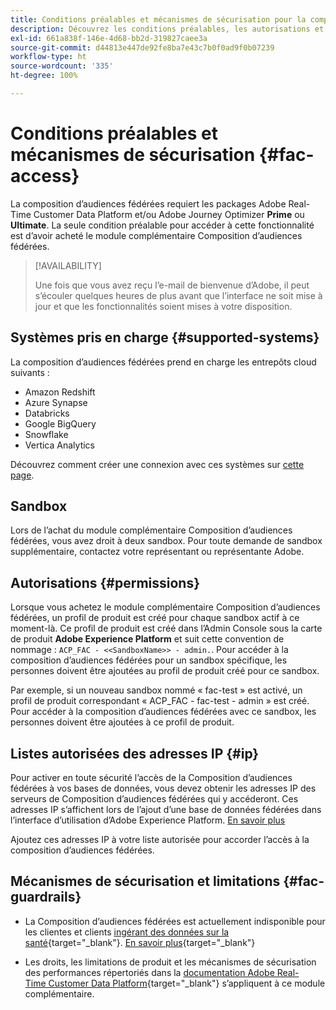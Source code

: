 ```yaml
---
title: Conditions préalables et mécanismes de sécurisation pour la composition d’audiences fédérées
description: Découvrez les conditions préalables, les autorisations et les mécanismes de sécurisation pour la composition d’audiences fédérées
exl-id: 661a838f-146e-4d68-bb2d-319827caee3a
source-git-commit: d44813e447de92fe8ba7e43c7b0f0ad9f0b07239
workflow-type: ht
source-wordcount: '335'
ht-degree: 100%

---
```


# Conditions préalables et mécanismes de sécurisation {#fac-access}

La composition d’audiences fédérées requiert les packages Adobe Real-Time Customer Data Platform et/ou Adobe Journey Optimizer **Prime** ou **Ultimate**. La seule condition préalable pour accéder à cette fonctionnalité est d’avoir acheté le module complémentaire Composition d’audiences fédérées.

>[!AVAILABILITY]
>
>Une fois que vous avez reçu l’e-mail de bienvenue d’Adobe, il peut s’écouler quelques heures de plus avant que l’interface ne soit mise à jour et que les fonctionnalités soient mises à votre disposition.

## Systèmes pris en charge {#supported-systems}

La composition d’audiences fédérées prend en charge les entrepôts cloud suivants :

* Amazon Redshift
* Azure Synapse
* Databricks
* Google BigQuery
* Snowflake
* Vertica Analytics

Découvrez comment créer une connexion avec ces systèmes sur [cette page](../connections/connections.md).

## Sandbox

Lors de l’achat du module complémentaire Composition d’audiences fédérées, vous avez droit à deux sandbox. Pour toute demande de sandbox supplémentaire, contactez votre représentant ou représentante Adobe.

## Autorisations {#permissions}

Lorsque vous achetez le module complémentaire Composition d’audiences fédérées, un profil de produit est créé pour chaque sandbox actif à ce moment-là. Ce profil de produit est créé dans l’Admin Console sous la carte de produit **Adobe Experience Platform** et suit cette convention de nommage : `ACP_FAC - <<SandboxName>> - admin.`. Pour accéder à la composition d’audiences fédérées pour un sandbox spécifique, les personnes doivent être ajoutées au profil de produit créé pour ce sandbox.

Par exemple, si un nouveau sandbox nommé « fac-test » est activé, un profil de produit correspondant « ACP_FAC - fac-test - admin » est créé. Pour accéder à la composition d’audiences fédérées avec ce sandbox, les personnes doivent être ajoutées à ce profil de produit.

## Listes autorisées des adresses IP {#ip}

Pour activer en toute sécurité l’accès de la Composition d’audiences fédérées à vos bases de données, vous devez obtenir les adresses IP des serveurs de Composition d’audiences fédérées qui y accéderont. Ces adresses IP s’affichent lors de l’ajout d’une base de données fédérées dans l’interface d’utilisation d’Adobe Experience Platform. [En savoir plus](../connections/connections.md)

Ajoutez ces adresses IP à votre liste autorisée pour accorder l’accès à la composition d’audiences fédérées.

## Mécanismes de sécurisation et limitations {#fac-guardrails}

* La Composition d’audiences fédérées est actuellement indisponible pour les clientes et clients [ingérant des données sur la santé](https://experienceleague.adobe.com/fr/docs/events/customer-data-management-voices-recordings/governance/healthcare-shield){target="_blank"}. [En savoir plus](https://experienceleague.adobe.com/fr/docs/journey-optimizer/using/audiences-profiles-identities/audiences/about-audiences){target="_blank"}

<!--
* Federated Audience Composition is compatible with Privacy & Security Shield and can be used in all verticals except for healthcare industries. Currently, Federated Audience Composition cannot be licensed to customers looking to ingest health data. [Learn more](https://experienceleague.adobe.com/en/docs/events/customer-data-management-voices-recordings/governance/healthcare-shield){target="_blank"}-->

* Les droits, les limitations de produit et les mécanismes de sécurisation des performances répertoriés dans la [documentation Adobe Real-Time Customer Data Platform](https://experienceleague.adobe.com/fr/docs/experience-platform/profile/guardrails){target="_blank"} s’appliquent à ce module complémentaire.
